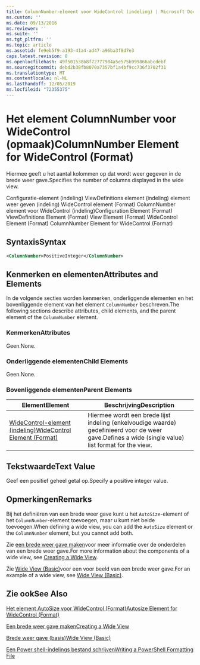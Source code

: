 ```yaml
---
title: ColumnNumber-element voor WideControl (indeling) | Microsoft Docs
ms.custom: ''
ms.date: 09/13/2016
ms.reviewer: ''
ms.suite: ''
ms.tgt_pltfrm: ''
ms.topic: article
ms.assetid: fe9eb5f9-a193-41a4-ad47-a96ba3f8d7e3
caps.latest.revision: 8
ms.openlocfilehash: 49f501538b8f72777984a5e575b999866abcdebf
ms.sourcegitcommit: debd2b38fb8070a7357bf1a4bf9cc736f3702f31
ms.translationtype: MT
ms.contentlocale: nl-NL
ms.lasthandoff: 12/05/2019
ms.locfileid: "72355375"
---
```

# <a name="columnnumber-element-for-widecontrol-format"></a><span data-ttu-id="28c74-102">Het element ColumnNumber voor WideControl (opmaak)</span><span class="sxs-lookup"><span data-stu-id="28c74-102">ColumnNumber Element for WideControl (Format)</span></span>

<span data-ttu-id="28c74-103">Hiermee geeft u het aantal kolommen op dat wordt weer gegeven in de brede weer gave.</span><span class="sxs-lookup"><span data-stu-id="28c74-103">Specifies the number of columns displayed in the wide view.</span></span>

<span data-ttu-id="28c74-104">Configuratie-element (indeling) ViewDefinitions element (indeling) element weer geven (indeling) WideControl element (Format) ColumnNumber element voor WideControl (indeling)</span><span class="sxs-lookup"><span data-stu-id="28c74-104">Configuration Element (Format) ViewDefinitions Element (Format) View Element (Format) WideControl Element (Format) ColumnNumber Element for WideControl (Format)</span></span>

## <a name="syntax"></a><span data-ttu-id="28c74-105">Syntaxis</span><span class="sxs-lookup"><span data-stu-id="28c74-105">Syntax</span></span>

```xml
<ColumnNumber>PositiveInteger</ColumnNumber>
```

## <a name="attributes-and-elements"></a><span data-ttu-id="28c74-106">Kenmerken en elementen</span><span class="sxs-lookup"><span data-stu-id="28c74-106">Attributes and Elements</span></span>

<span data-ttu-id="28c74-107">In de volgende secties worden kenmerken, onderliggende elementen en het bovenliggende element van het element `ColumnNumber` beschreven.</span><span class="sxs-lookup"><span data-stu-id="28c74-107">The following sections describe attributes, child elements, and the parent element of the `ColumnNumber` element.</span></span>

### <a name="attributes"></a><span data-ttu-id="28c74-108">Kenmerken</span><span class="sxs-lookup"><span data-stu-id="28c74-108">Attributes</span></span>

<span data-ttu-id="28c74-109">Geen.</span><span class="sxs-lookup"><span data-stu-id="28c74-109">None.</span></span>

### <a name="child-elements"></a><span data-ttu-id="28c74-110">Onderliggende elementen</span><span class="sxs-lookup"><span data-stu-id="28c74-110">Child Elements</span></span>

<span data-ttu-id="28c74-111">Geen.</span><span class="sxs-lookup"><span data-stu-id="28c74-111">None.</span></span>

### <a name="parent-elements"></a><span data-ttu-id="28c74-112">Bovenliggende elementen</span><span class="sxs-lookup"><span data-stu-id="28c74-112">Parent Elements</span></span>

|<span data-ttu-id="28c74-113">Element</span><span class="sxs-lookup"><span data-stu-id="28c74-113">Element</span></span>|<span data-ttu-id="28c74-114">Beschrijving</span><span class="sxs-lookup"><span data-stu-id="28c74-114">Description</span></span>|
|-------------|-----------------|
|[<span data-ttu-id="28c74-115">WideControl-element (indeling)</span><span class="sxs-lookup"><span data-stu-id="28c74-115">WideControl Element (Format)</span></span>](./widecontrol-element-format.md)|<span data-ttu-id="28c74-116">Hiermee wordt een brede lijst indeling (enkelvoudige waarde) gedefinieerd voor de weer gave.</span><span class="sxs-lookup"><span data-stu-id="28c74-116">Defines a wide (single value) list format for the view.</span></span>|

## <a name="text-value"></a><span data-ttu-id="28c74-117">Tekstwaarde</span><span class="sxs-lookup"><span data-stu-id="28c74-117">Text Value</span></span>

<span data-ttu-id="28c74-118">Geef een positief geheel getal op.</span><span class="sxs-lookup"><span data-stu-id="28c74-118">Specify a positive integer value.</span></span>

## <a name="remarks"></a><span data-ttu-id="28c74-119">Opmerkingen</span><span class="sxs-lookup"><span data-stu-id="28c74-119">Remarks</span></span>

<span data-ttu-id="28c74-120">Bij het definiëren van een brede weer gave kunt u het `AutoSize`-element of het `ColumnNumber`-element toevoegen, maar u kunt niet beide toevoegen.</span><span class="sxs-lookup"><span data-stu-id="28c74-120">When defining a wide view, you can add the `AutoSize` element or the `ColumnNumber` element, but you cannot add both.</span></span>

<span data-ttu-id="28c74-121">Zie [een brede weer gave maken](./creating-a-wide-view.md)voor meer informatie over de onderdelen van een brede weer gave.</span><span class="sxs-lookup"><span data-stu-id="28c74-121">For more information about the components of a wide view, see [Creating a Wide View](./creating-a-wide-view.md).</span></span>

<span data-ttu-id="28c74-122">Zie [Wide View (Basic)](./wide-view-basic.md)voor een voor beeld van een brede weer gave.</span><span class="sxs-lookup"><span data-stu-id="28c74-122">For an example of a wide view, see [Wide View (Basic)](./wide-view-basic.md).</span></span>

## <a name="see-also"></a><span data-ttu-id="28c74-123">Zie ook</span><span class="sxs-lookup"><span data-stu-id="28c74-123">See Also</span></span>

[<span data-ttu-id="28c74-124">Het element AutoSize voor WideControl (Format)</span><span class="sxs-lookup"><span data-stu-id="28c74-124">Autosize Element for WideControl (Format)</span></span>](./autosize-element-for-widecontrol-format.md)

[<span data-ttu-id="28c74-125">Een brede weer gave maken</span><span class="sxs-lookup"><span data-stu-id="28c74-125">Creating a Wide View</span></span>](./creating-a-wide-view.md)

[<span data-ttu-id="28c74-126">Brede weer gave (basis)</span><span class="sxs-lookup"><span data-stu-id="28c74-126">Wide View (Basic)</span></span>](./wide-view-basic.md)

[<span data-ttu-id="28c74-127">Een Power shell-indelings bestand schrijven</span><span class="sxs-lookup"><span data-stu-id="28c74-127">Writing a PowerShell Formatting File</span></span>](./writing-a-powershell-formatting-file.md)
